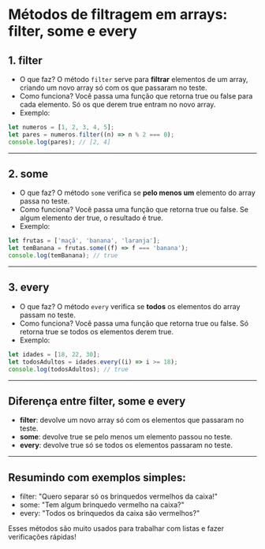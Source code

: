 # Métodos de filtragem em arrays: filter, some e every

## 1. filter

- O que faz?
  O método `filter` serve para **filtrar** elementos de um array, criando um novo array só com os que passaram no teste.
- Como funciona?
  Você passa uma função que retorna true ou false para cada elemento. Só os que derem true entram no novo array.
- Exemplo:

```js
let numeros = [1, 2, 3, 4, 5];
let pares = numeros.filter((n) => n % 2 === 0);
console.log(pares); // [2, 4]
```

---

## 2. some

- O que faz?
  O método `some` verifica se **pelo menos um** elemento do array passa no teste.
- Como funciona?
  Você passa uma função que retorna true ou false. Se algum elemento der true, o resultado é true.
- Exemplo:

```js
let frutas = ['maçã', 'banana', 'laranja'];
let temBanana = frutas.some((f) => f === 'banana');
console.log(temBanana); // true
```

---

## 3. every

- O que faz?
  O método `every` verifica se **todos** os elementos do array passam no teste.
- Como funciona?
  Você passa uma função que retorna true ou false. Só retorna true se todos os elementos derem true.
- Exemplo:

```js
let idades = [18, 22, 30];
let todosAdultos = idades.every((i) => i >= 18);
console.log(todosAdultos); // true
```

---

## Diferença entre filter, some e every

- **filter**: devolve um novo array só com os elementos que passaram no teste.
- **some**: devolve true se pelo menos um elemento passou no teste.
- **every**: devolve true só se todos os elementos passaram no teste.

---

## Resumindo com exemplos simples:

- filter: "Quero separar só os brinquedos vermelhos da caixa!"
- some: "Tem algum brinquedo vermelho na caixa?"
- every: "Todos os brinquedos da caixa são vermelhos?"

Esses métodos são muito usados para trabalhar com listas e fazer verificações rápidas!
